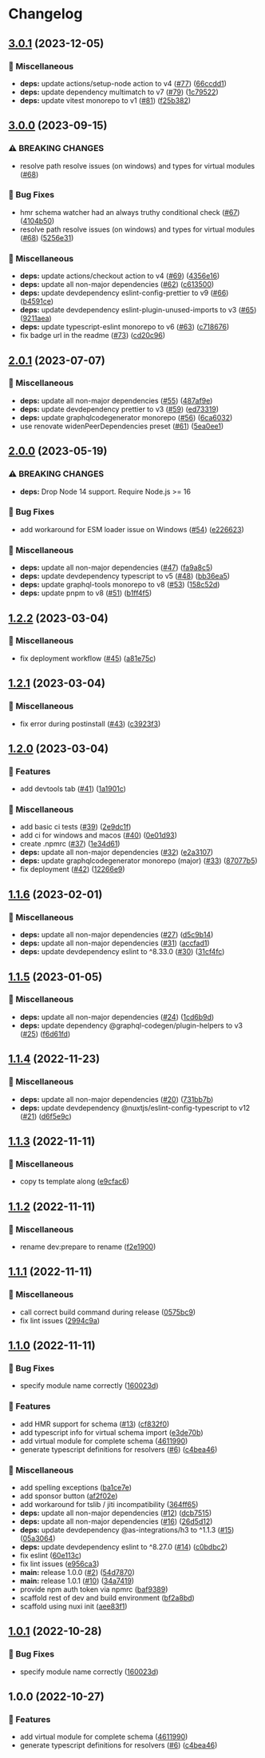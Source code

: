 # Changelog

## [3.0.1](https://github.com/tobiasdiez/nuxt-graphql-server/compare/v3.0.0...v3.0.1) (2023-12-05)


### 🧹 Miscellaneous

* **deps:** update actions/setup-node action to v4 ([#77](https://github.com/tobiasdiez/nuxt-graphql-server/issues/77)) ([66ccdd1](https://github.com/tobiasdiez/nuxt-graphql-server/commit/66ccdd14790101077d0a797ee9319813a8224072))
* **deps:** update dependency multimatch to v7 ([#79](https://github.com/tobiasdiez/nuxt-graphql-server/issues/79)) ([1c79522](https://github.com/tobiasdiez/nuxt-graphql-server/commit/1c79522d27003e654dbf19d0d215f0548a67889b))
* **deps:** update vitest monorepo to v1 ([#81](https://github.com/tobiasdiez/nuxt-graphql-server/issues/81)) ([f25b382](https://github.com/tobiasdiez/nuxt-graphql-server/commit/f25b382eb9b7680cb9a61c821057c65fb636ff1f))

## [3.0.0](https://github.com/tobiasdiez/nuxt-graphql-server/compare/v2.0.1...v3.0.0) (2023-09-15)

### ⚠ BREAKING CHANGES

- resolve path resolve issues (on windows) and types for virtual modules ([#68](https://github.com/tobiasdiez/nuxt-graphql-server/issues/68))

### 🐛 Bug Fixes

- hmr schema watcher had an always truthy conditional check ([#67](https://github.com/tobiasdiez/nuxt-graphql-server/issues/67)) ([4104b50](https://github.com/tobiasdiez/nuxt-graphql-server/commit/4104b50b1e36a77638c961378ce308b34f997725))
- resolve path resolve issues (on windows) and types for virtual modules ([#68](https://github.com/tobiasdiez/nuxt-graphql-server/issues/68)) ([5256e31](https://github.com/tobiasdiez/nuxt-graphql-server/commit/5256e314a175485d717d2c3335f7bdbf511fe315))

### 🧹 Miscellaneous

- **deps:** update actions/checkout action to v4 ([#69](https://github.com/tobiasdiez/nuxt-graphql-server/issues/69)) ([4356e16](https://github.com/tobiasdiez/nuxt-graphql-server/commit/4356e1634695b276b219c8d2b2b720040cc9a09b))
- **deps:** update all non-major dependencies ([#62](https://github.com/tobiasdiez/nuxt-graphql-server/issues/62)) ([c613500](https://github.com/tobiasdiez/nuxt-graphql-server/commit/c61350059ca7dfb026eef19cefd98a00bc45dfaf))
- **deps:** update devdependency eslint-config-prettier to v9 ([#66](https://github.com/tobiasdiez/nuxt-graphql-server/issues/66)) ([b4591ce](https://github.com/tobiasdiez/nuxt-graphql-server/commit/b4591cee0287f9580ddf93ea85ef915ebb41d0b1))
- **deps:** update devdependency eslint-plugin-unused-imports to v3 ([#65](https://github.com/tobiasdiez/nuxt-graphql-server/issues/65)) ([9211aea](https://github.com/tobiasdiez/nuxt-graphql-server/commit/9211aea3247e5d73eddaf5a0f8ff9747e046b9af))
- **deps:** update typescript-eslint monorepo to v6 ([#63](https://github.com/tobiasdiez/nuxt-graphql-server/issues/63)) ([c718676](https://github.com/tobiasdiez/nuxt-graphql-server/commit/c718676a16262479c674c7906a2a4f5d5f61e15f))
- fix badge url in the readme ([#73](https://github.com/tobiasdiez/nuxt-graphql-server/issues/73)) ([cd20c96](https://github.com/tobiasdiez/nuxt-graphql-server/commit/cd20c96fd2f11896c6159feb12223e87dc8fdd23))

## [2.0.1](https://github.com/tobiasdiez/nuxt-graphql-server/compare/v2.0.0...v2.0.1) (2023-07-07)

### 🧹 Miscellaneous

- **deps:** update all non-major dependencies ([#55](https://github.com/tobiasdiez/nuxt-graphql-server/issues/55)) ([487af9e](https://github.com/tobiasdiez/nuxt-graphql-server/commit/487af9e3ca4d44c85106792c00f969990163511b))
- **deps:** update devdependency prettier to v3 ([#59](https://github.com/tobiasdiez/nuxt-graphql-server/issues/59)) ([ed73319](https://github.com/tobiasdiez/nuxt-graphql-server/commit/ed733190d1142e0b70c289eebf82a0b199212a8f))
- **deps:** update graphqlcodegenerator monorepo ([#56](https://github.com/tobiasdiez/nuxt-graphql-server/issues/56)) ([6ca6032](https://github.com/tobiasdiez/nuxt-graphql-server/commit/6ca6032652e34962c2ae57bb7b2a818f6aa467b6))
- use renovate widenPeerDependencies preset ([#61](https://github.com/tobiasdiez/nuxt-graphql-server/issues/61)) ([5ea0ee1](https://github.com/tobiasdiez/nuxt-graphql-server/commit/5ea0ee11a7ed00715814783d6b65edbe01507d64))

## [2.0.0](https://github.com/tobiasdiez/nuxt-graphql-server/compare/v1.2.2...v2.0.0) (2023-05-19)

### ⚠ BREAKING CHANGES

- **deps:** Drop Node 14 support. Require Node.js >= 16

### 🐛 Bug Fixes

- add workaround for ESM loader issue on Windows ([#54](https://github.com/tobiasdiez/nuxt-graphql-server/issues/54)) ([e226623](https://github.com/tobiasdiez/nuxt-graphql-server/commit/e226623b6118b65fdf2cf5e4b32f82bf120ce0eb))

### 🧹 Miscellaneous

- **deps:** update all non-major dependencies ([#47](https://github.com/tobiasdiez/nuxt-graphql-server/issues/47)) ([fa9a8c5](https://github.com/tobiasdiez/nuxt-graphql-server/commit/fa9a8c5934bda18d4b5300a943254ede024eb90a))
- **deps:** update devdependency typescript to v5 ([#48](https://github.com/tobiasdiez/nuxt-graphql-server/issues/48)) ([bb36ea5](https://github.com/tobiasdiez/nuxt-graphql-server/commit/bb36ea5f32b266a86f69276a716981ef5ac25203))
- **deps:** update graphql-tools monorepo to v8 ([#53](https://github.com/tobiasdiez/nuxt-graphql-server/issues/53)) ([158c52d](https://github.com/tobiasdiez/nuxt-graphql-server/commit/158c52da6ef1c344abd886b7358aea73fb0dfc2e))
- **deps:** update pnpm to v8 ([#51](https://github.com/tobiasdiez/nuxt-graphql-server/issues/51)) ([b1ff4f5](https://github.com/tobiasdiez/nuxt-graphql-server/commit/b1ff4f5e43e313d85d9a91d84ab0df52c76b65a4))

## [1.2.2](https://github.com/tobiasdiez/nuxt-graphql-server/compare/v1.2.1...v1.2.2) (2023-03-04)

### 🧹 Miscellaneous

- fix deployment workflow ([#45](https://github.com/tobiasdiez/nuxt-graphql-server/issues/45)) ([a81e75c](https://github.com/tobiasdiez/nuxt-graphql-server/commit/a81e75c56591d46489c36727d8102b9bbcb8822b))

## [1.2.1](https://github.com/tobiasdiez/nuxt-graphql-server/compare/v1.2.0...v1.2.1) (2023-03-04)

### 🧹 Miscellaneous

- fix error during postinstall ([#43](https://github.com/tobiasdiez/nuxt-graphql-server/issues/43)) ([c3923f3](https://github.com/tobiasdiez/nuxt-graphql-server/commit/c3923f3290b6ec73db340418f551d34b84e8088e))

## [1.2.0](https://github.com/tobiasdiez/nuxt-graphql-server/compare/v1.1.6...v1.2.0) (2023-03-04)

### 🔖 Features

- add devtools tab ([#41](https://github.com/tobiasdiez/nuxt-graphql-server/issues/41)) ([1a1901c](https://github.com/tobiasdiez/nuxt-graphql-server/commit/1a1901cb414b7caa4447e036e4433080a04edd5c))

### 🧹 Miscellaneous

- add basic ci tests ([#39](https://github.com/tobiasdiez/nuxt-graphql-server/issues/39)) ([2e9dc1f](https://github.com/tobiasdiez/nuxt-graphql-server/commit/2e9dc1f6467411d8c0ba6954d7790bce9b53ae5c))
- add ci for windows and macos ([#40](https://github.com/tobiasdiez/nuxt-graphql-server/issues/40)) ([0e01d93](https://github.com/tobiasdiez/nuxt-graphql-server/commit/0e01d93c5ef9cc9a82c79b7184df6ff9bfbe4874))
- create .npmrc ([#37](https://github.com/tobiasdiez/nuxt-graphql-server/issues/37)) ([1e34d61](https://github.com/tobiasdiez/nuxt-graphql-server/commit/1e34d618af1f031edb3d10dd14579191590df64f))
- **deps:** update all non-major dependencies ([#32](https://github.com/tobiasdiez/nuxt-graphql-server/issues/32)) ([e2a3107](https://github.com/tobiasdiez/nuxt-graphql-server/commit/e2a31071f3b7fd5916e8521a79c60aacd9b00f30))
- **deps:** update graphqlcodegenerator monorepo (major) ([#33](https://github.com/tobiasdiez/nuxt-graphql-server/issues/33)) ([87077b5](https://github.com/tobiasdiez/nuxt-graphql-server/commit/87077b53d2b667585da53469f28fd71f9af13ac3))
- fix deployment ([#42](https://github.com/tobiasdiez/nuxt-graphql-server/issues/42)) ([12266e9](https://github.com/tobiasdiez/nuxt-graphql-server/commit/12266e90a2e064cdb00abc794ea0edb67158aefe))

## [1.1.6](https://github.com/tobiasdiez/nuxt-graphql-server/compare/v1.1.5...v1.1.6) (2023-02-01)

### 🧹 Miscellaneous

- **deps:** update all non-major dependencies ([#27](https://github.com/tobiasdiez/nuxt-graphql-server/issues/27)) ([d5c9b14](https://github.com/tobiasdiez/nuxt-graphql-server/commit/d5c9b14e87cf79515c87232858b2a9e993d966a5))
- **deps:** update all non-major dependencies ([#31](https://github.com/tobiasdiez/nuxt-graphql-server/issues/31)) ([accfad1](https://github.com/tobiasdiez/nuxt-graphql-server/commit/accfad15328d953661096e67f4683b47cbea9201))
- **deps:** update devdependency eslint to ^8.33.0 ([#30](https://github.com/tobiasdiez/nuxt-graphql-server/issues/30)) ([31cf4fc](https://github.com/tobiasdiez/nuxt-graphql-server/commit/31cf4fc074552cc229c936a5b17622f034225078))

## [1.1.5](https://github.com/tobiasdiez/nuxt-graphql-server/compare/v1.1.4...v1.1.5) (2023-01-05)

### 🧹 Miscellaneous

- **deps:** update all non-major dependencies ([#24](https://github.com/tobiasdiez/nuxt-graphql-server/issues/24)) ([1cd6b9d](https://github.com/tobiasdiez/nuxt-graphql-server/commit/1cd6b9d131cab47f30f5334615fd875f52b71017))
- **deps:** update dependency @graphql-codegen/plugin-helpers to v3 ([#25](https://github.com/tobiasdiez/nuxt-graphql-server/issues/25)) ([f6d61fd](https://github.com/tobiasdiez/nuxt-graphql-server/commit/f6d61fdb29841ac9ac0850d7c4551307f3f58b17))

## [1.1.4](https://github.com/tobiasdiez/nuxt-graphql-server/compare/v1.1.3...v1.1.4) (2022-11-23)

### 🧹 Miscellaneous

- **deps:** update all non-major dependencies ([#20](https://github.com/tobiasdiez/nuxt-graphql-server/issues/20)) ([731bb7b](https://github.com/tobiasdiez/nuxt-graphql-server/commit/731bb7b710ec4c3f143eb23f7130c16a08edeb09))
- **deps:** update devdependency @nuxtjs/eslint-config-typescript to v12 ([#21](https://github.com/tobiasdiez/nuxt-graphql-server/issues/21)) ([d6f5e9c](https://github.com/tobiasdiez/nuxt-graphql-server/commit/d6f5e9c17d1b799c9d2dac9ceb8db07691971c43))

## [1.1.3](https://github.com/tobiasdiez/nuxt-graphql-server/compare/v1.1.2...v1.1.3) (2022-11-11)

### 🧹 Miscellaneous

- copy ts template along ([e9cfac6](https://github.com/tobiasdiez/nuxt-graphql-server/commit/e9cfac6ba60be3cdd1840ac5b0c2a710a71e8d0a))

## [1.1.2](https://github.com/tobiasdiez/nuxt-graphql-server/compare/v1.1.1...v1.1.2) (2022-11-11)

### 🧹 Miscellaneous

- rename dev:prepare to rename ([f2e1900](https://github.com/tobiasdiez/nuxt-graphql-server/commit/f2e190011dcc68aecf4c242c56a00a21bb664fb0))

## [1.1.1](https://github.com/tobiasdiez/nuxt-graphql-server/compare/v1.1.0...v1.1.1) (2022-11-11)

### 🧹 Miscellaneous

- call correct build command during release ([0575bc9](https://github.com/tobiasdiez/nuxt-graphql-server/commit/0575bc9ab85ed2469451b408e6133f05e7ac0263))
- fix lint issues ([2994c9a](https://github.com/tobiasdiez/nuxt-graphql-server/commit/2994c9a1ade3a15509e28486a175c3e4c5c32c43))

## [1.1.0](https://github.com/tobiasdiez/nuxt-graphql-server/compare/v1.0.1...v1.1.0) (2022-11-11)

### 🐛 Bug Fixes

- specify module name correctly ([160023d](https://github.com/tobiasdiez/nuxt-graphql-server/commit/160023d2ec6e4a6d7e818274c799539c1b1718e6))

### 🔖 Features

- add HMR support for schema ([#13](https://github.com/tobiasdiez/nuxt-graphql-server/issues/13)) ([cf832f0](https://github.com/tobiasdiez/nuxt-graphql-server/commit/cf832f0568a6c8bfb5e76451252e446fdc701364))
- add typescript info for virtual schema import ([e3de70b](https://github.com/tobiasdiez/nuxt-graphql-server/commit/e3de70b7f92d9eac98ef7cd9cbe974475c0a3a6e))
- add virtual module for complete schema ([4611990](https://github.com/tobiasdiez/nuxt-graphql-server/commit/46119903f756bed39e58122e8715bd245e2c779b))
- generate typescript definitions for resolvers ([#6](https://github.com/tobiasdiez/nuxt-graphql-server/issues/6)) ([c4bea46](https://github.com/tobiasdiez/nuxt-graphql-server/commit/c4bea460359f65a80cfc061345d7b80bb0def6b1))

### 🧹 Miscellaneous

- add spelling exceptions ([ba1ce7e](https://github.com/tobiasdiez/nuxt-graphql-server/commit/ba1ce7e0a62f807e1479b3368188b442dc7172eb))
- add sponsor button ([af2f02e](https://github.com/tobiasdiez/nuxt-graphql-server/commit/af2f02e3762b25dc9dff8d2a7d1820ae72f8237f))
- add workaround for tslib / jiti incompatibility ([364ff65](https://github.com/tobiasdiez/nuxt-graphql-server/commit/364ff65c69808ea5c6380b5c75932df4a192672b))
- **deps:** update all non-major dependencies ([#12](https://github.com/tobiasdiez/nuxt-graphql-server/issues/12)) ([dcb7515](https://github.com/tobiasdiez/nuxt-graphql-server/commit/dcb7515897f256ba11fbda93598ebe3803e611dc))
- **deps:** update all non-major dependencies ([#16](https://github.com/tobiasdiez/nuxt-graphql-server/issues/16)) ([26d5d12](https://github.com/tobiasdiez/nuxt-graphql-server/commit/26d5d122d0c4a198d00faad41627678eb3dae467))
- **deps:** update devdependency @as-integrations/h3 to ^1.1.3 ([#15](https://github.com/tobiasdiez/nuxt-graphql-server/issues/15)) ([05a3064](https://github.com/tobiasdiez/nuxt-graphql-server/commit/05a30648146c074f2d59429a333ec7383b441414))
- **deps:** update devdependency eslint to ^8.27.0 ([#14](https://github.com/tobiasdiez/nuxt-graphql-server/issues/14)) ([c0bdbc2](https://github.com/tobiasdiez/nuxt-graphql-server/commit/c0bdbc2652f0838c02429f77fa94d4c1cb64f7d7))
- fix eslint ([60e113c](https://github.com/tobiasdiez/nuxt-graphql-server/commit/60e113ca2b4adf6d895d45f90939937835bf91c8))
- fix lint issues ([e956ca3](https://github.com/tobiasdiez/nuxt-graphql-server/commit/e956ca3a8c5e2b52dee56b6a9d0df9f285fbb16d))
- **main:** release 1.0.0 ([#2](https://github.com/tobiasdiez/nuxt-graphql-server/issues/2)) ([54d7870](https://github.com/tobiasdiez/nuxt-graphql-server/commit/54d7870b382f20df2bc14a98e46f533fc38c4489))
- **main:** release 1.0.1 ([#10](https://github.com/tobiasdiez/nuxt-graphql-server/issues/10)) ([34a7419](https://github.com/tobiasdiez/nuxt-graphql-server/commit/34a74196679034f2c7eb10aa3ca850a9e0b63d1e))
- provide npm auth token via npmrc ([baf9389](https://github.com/tobiasdiez/nuxt-graphql-server/commit/baf93893df758e9d35a830593db0e169859c511a))
- scaffold rest of dev and build environment ([bf2a8bd](https://github.com/tobiasdiez/nuxt-graphql-server/commit/bf2a8bdc4eaceebf858f81a54f0e45774cd78913))
- scaffold using nuxi init ([aee83f1](https://github.com/tobiasdiez/nuxt-graphql-server/commit/aee83f12fecf21951e9aff87190ee4771e9e7d29))

## [1.0.1](https://github.com/tobiasdiez/nuxt-graphql-server/compare/v1.0.0...v1.0.1) (2022-10-28)

### 🐛 Bug Fixes

- specify module name correctly ([160023d](https://github.com/tobiasdiez/nuxt-graphql-server/commit/160023d2ec6e4a6d7e818274c799539c1b1718e6))

## 1.0.0 (2022-10-27)

### 🔖 Features

- add virtual module for complete schema ([4611990](https://github.com/tobiasdiez/nuxt-graphql-server/commit/46119903f756bed39e58122e8715bd245e2c779b))
- generate typescript definitions for resolvers ([#6](https://github.com/tobiasdiez/nuxt-graphql-server/issues/6)) ([c4bea46](https://github.com/tobiasdiez/nuxt-graphql-server/commit/c4bea460359f65a80cfc061345d7b80bb0def6b1))

